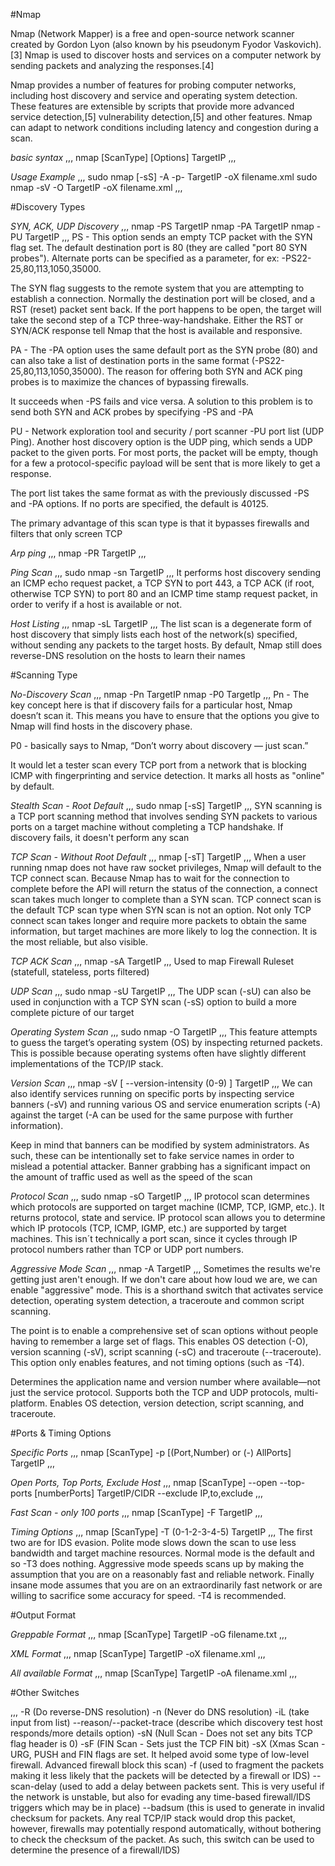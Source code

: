 #Nmap

Nmap (Network Mapper) is a free and open-source network scanner created by Gordon Lyon (also known by his pseudonym Fyodor Vaskovich).[3] Nmap is used to discover hosts and services on a computer network by sending packets and analyzing the responses.[4]

Nmap provides a number of features for probing computer networks, including host discovery and service and operating system detection. These features are extensible by scripts that provide more advanced service detection,[5] vulnerability detection,[5] and other features. Nmap can adapt to network conditions including latency and congestion during a scan. 

*basic syntax*
,,,
nmap [ScanType] [Options] TargetIP
,,,

*Usage Example*
,,,
sudo nmap [-sS] -A -p- TargetIP -oX filename.xml
sudo nmap -sV -O TargetIP -oX filename.xml
,,,

#Discovery Types

*SYN, ACK, UDP Discovery*
,,,
nmap -PS TargetIP
nmap -PA TargetIP
nmap -PU TargetIP
,,,
PS - This option sends an empty TCP packet with the SYN flag set. The default destination port is 80 (they are called "port 80 SYN probes"). Alternate ports can be specified as a parameter, for ex: 
-PS22-25,80,113,1050,35000.

The SYN flag suggests to the remote system that you are attempting to establish a connection. Normally the destination port will be closed, and a RST (reset) packet sent back. If the port happens to be open, the target will take the second step of a TCP three-way-handshake. Either the RST or SYN/ACK response 
tell Nmap that the host is available and responsive.

PA - The -PA option uses the same default port as the SYN probe (80) and can also take a list of destination ports in the same format (-PS22-25,80,113,1050,35000). The reason for offering both SYN and ACK ping probes is to maximize the chances of bypassing firewalls. 

It succeeds when -PS fails and vice versa. A solution to this problem is to send both SYN and ACK probes by specifying -PS and -PA

PU - Network exploration tool and security / port scanner -PU port list (UDP Ping). Another host discovery option is the UDP ping, which sends a UDP packet to the given ports. For most ports, the packet will be empty, though for a few a protocol-specific payload will be sent that is more likely to get a response.

The port list takes the same format as with the previously discussed -PS and -PA options. If no ports are specified, the default is 40125.

The primary advantage of this scan type is that it bypasses firewalls and filters that only screen TCP

*Arp ping*
,,,
nmap -PR TargetIP
,,,

*Ping Scan*
,,,
sudo nmap -sn TargetIP
,,,
It performs host discovery sending an ICMP echo request packet, a TCP SYN to port 443, a TCP ACK (if root, otherwise TCP SYN) to port 80 and an ICMP time stamp request packet, in order to verify if a host is available or not. 

*Host Listing*
,,,
nmap -sL TargetIP
,,,
The list scan is a degenerate form of host discovery that simply lists each host of the network(s) specified, without sending any packets to the target hosts. By default, Nmap still does reverse-DNS resolution on the hosts to learn their names

#Scanning Type

*No-Discovery Scan*
,,,
nmap -Pn TargetIP
nmap -P0 TargetIp
,,,
Pn - The key concept here is that if discovery fails for a particular host, Nmap doesn’t scan it. This means you have to ensure that the options you give to Nmap will find hosts in the discovery phase. 

P0 - basically says to Nmap, “Don’t worry about discovery — just scan.” 

It would let a tester scan every TCP port from a network that is blocking ICMP with fingerprinting and service detection. It marks all hosts as "online" by default.

*Stealth Scan - Root Default*
,,,
sudo nmap [-sS] TargetIP
,,,
SYN scanning is a TCP port scanning method that involves sending SYN packets to various ports on a target machine without completing a TCP handshake. If discovery fails, it doesn't perform any scan

*TCP Scan - Without Root Default*
,,,
nmap [-sT] TargetIP
,,,
When a user running nmap does not have raw socket privileges, Nmap will default to the TCP connect scan. Because Nmap has to wait for the connection to complete before the API will return the status of the connection, a connect scan takes much longer to complete than a SYN scan. TCP connect scan is the default TCP scan type when SYN scan is not an option. Not only TCP connect scan takes longer and require more packets to obtain the same information, but target machines are more likely to log the connection. It is the most reliable, but also visible.

*TCP ACK Scan*
,,,
nmap -sA TargetIP
,,,
Used to map Firewall Ruleset (statefull, stateless, ports filtered)

*UDP Scan*
,,,
sudo nmap -sU TargetIP
,,,
The UDP scan (-sU) can also be used in conjunction with a TCP SYN scan (-sS) option to build a more complete picture of our target

*Operating System Scan*
,,,
sudo nmap -O TargetIP
,,,
This feature attempts to guess the target’s operating system (OS) by inspecting returned packets. This is possible because operating systems often have slightly different implementations of the TCP/IP stack.

*Version Scan*
,,,
nmap -sV  [ --version-intensity (0-9) ] TargetIP
,,,
We can also identify services running on specific ports by inspecting service banners (-sV) and running various OS and service enumeration scripts (-A) against the target (-A can be used for the same purpose with further information). 

Keep in mind that banners can be modified by system administrators. As such, these can be intentionally set to fake service names in order to mislead a potential attacker. Banner grabbing has a significant impact on the amount of traffic used as well as the speed of the scan

*Protocol Scan*
,,,
sudo nmap -sO TargetIP
,,,
IP protocol scan determines which protocols are supported on target machine (ICMP, TCP, IGMP, etc.). It returns protocol, state and service.
IP protocol scan allows you to determine which IP protocols (TCP, ICMP, IGMP, etc.) are supported by target machines. This isn´t technically a port scan, since it cycles through IP protocol numbers rather than TCP or UDP port numbers.

*Aggressive Mode Scan*
,,,
nmap -A TargetIP
,,,
Sometimes the results we're getting just aren't enough. If we don't care about how loud we are, we can enable "aggressive" mode. This is a shorthand switch that activates service detection, operating system detection, a traceroute and common script scanning.


The point is to enable a comprehensive set of scan options without people having to remember a large set of flags. This enables OS detection (-O), version scanning (-sV), script scanning (-sC) and traceroute (--traceroute). This option only enables features, and not timing options (such as -T4).

Determines the application name and version number where available—not just the service protocol. Supports both the TCP and UDP protocols, multi-platform. Enables OS detection, version detection, script scanning, and traceroute.


#Ports & Timing Options

*Specific Ports*
,,,
nmap [ScanType] -p [(Port,Number) or (-) AllPorts] TargetIP
,,,

*Open Ports, Top Ports, Exclude Host*
,,,
nmap [ScanType] --open --top-ports [numberPorts] TargetIP/CIDR --exclude IP,to,exclude
,,,

*Fast Scan - only 100 ports*
,,,
nmap [ScanType] -F TargetIP
,,,

*Timing Options*
,,,
nmap [ScanType] -T (0-1-2-3-4-5) TargetIP
,,,
The first two are for IDS evasion. Polite mode slows down the scan to use less bandwidth and target machine resources. Normal mode is the default and so -T3 does nothing. Aggressive mode speeds scans up by making the assumption that you are on a reasonably fast and reliable network. Finally insane mode assumes that you are on an extraordinarily fast network or are willing to sacrifice some accuracy for speed.  -T4 is recommended.


#Output Format

*Greppable Format*
,,,
nmap [ScanType] TargetIP -oG filename.txt
,,,

*XML Format*
,,,
nmap [ScanType] TargetIP -oX filename.xml 
,,,

*All available Format*
,,,
nmap [ScanType] TargetIP -oA filename.xml 
,,,

#Other Switches

,,,
-R  (Do reverse-DNS resolution)
-n	(Never do DNS resolution)
-iL (take input from list)
--reason/--packet-trace (describe which discovery test host responds/more details option)
-sN (Null Scan -  Does not set any bits TCP flag header is 0)
-sF (FIN Scan - Sets just the TCP FIN bit)
-sX (Xmas Scan - URG, PUSH and FIN flags are set. It helped avoid some type of low-level firewall. Advanced firewall block this scan)
-f (used to fragment the packets making it less likely that the packets will be detected by a firewall or IDS)
--scan-delay (used to add a delay between packets sent. This is very useful if the network is unstable, but also for evading any time-based firewall/IDS triggers which may be in place)
--badsum (this is used to generate in invalid checksum for packets. Any real TCP/IP stack would drop this packet, however, firewalls may potentially respond automatically, without bothering to check the checksum of the packet. As such, this switch can be used to determine the presence of a firewall/IDS)



